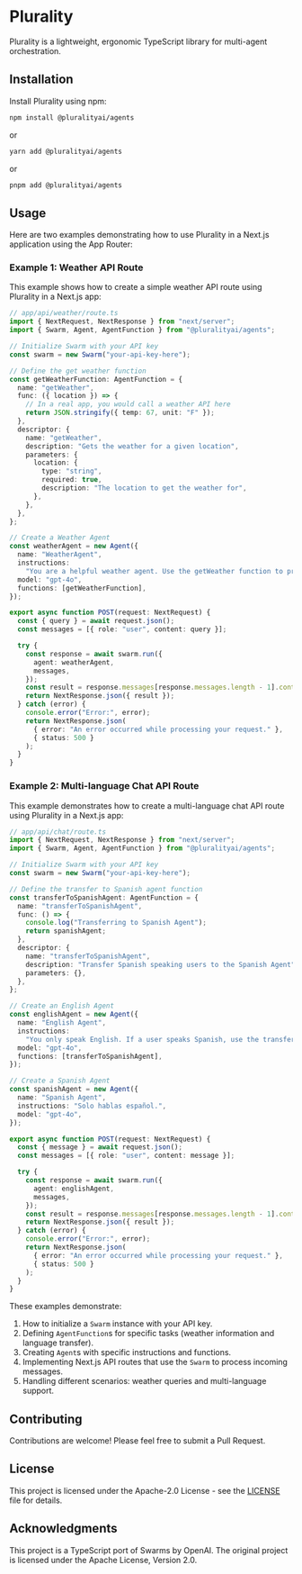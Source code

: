 # Plurality

Plurality is a lightweight, ergonomic TypeScript library for multi-agent orchestration.

## Installation

Install Plurality using npm:

```bash
npm install @pluralityai/agents
```

or

```bash
yarn add @pluralityai/agents
```

or

```bash
pnpm add @pluralityai/agents
```

## Usage

Here are two examples demonstrating how to use Plurality in a Next.js application using the App Router:

### Example 1: Weather API Route

This example shows how to create a simple weather API route using Plurality in a Next.js app:

```typescript
// app/api/weather/route.ts
import { NextRequest, NextResponse } from "next/server";
import { Swarm, Agent, AgentFunction } from "@pluralityai/agents";

// Initialize Swarm with your API key
const swarm = new Swarm("your-api-key-here");

// Define the get weather function
const getWeatherFunction: AgentFunction = {
  name: "getWeather",
  func: ({ location }) => {
    // In a real app, you would call a weather API here
    return JSON.stringify({ temp: 67, unit: "F" });
  },
  descriptor: {
    name: "getWeather",
    description: "Gets the weather for a given location",
    parameters: {
      location: {
        type: "string",
        required: true,
        description: "The location to get the weather for",
      },
    },
  },
};

// Create a Weather Agent
const weatherAgent = new Agent({
  name: "WeatherAgent",
  instructions:
    "You are a helpful weather agent. Use the getWeather function to provide weather information.",
  model: "gpt-4o",
  functions: [getWeatherFunction],
});

export async function POST(request: NextRequest) {
  const { query } = await request.json();
  const messages = [{ role: "user", content: query }];

  try {
    const response = await swarm.run({
      agent: weatherAgent,
      messages,
    });
    const result = response.messages[response.messages.length - 1].content;
    return NextResponse.json({ result });
  } catch (error) {
    console.error("Error:", error);
    return NextResponse.json(
      { error: "An error occurred while processing your request." },
      { status: 500 }
    );
  }
}
```

### Example 2: Multi-language Chat API Route

This example demonstrates how to create a multi-language chat API route using Plurality in a Next.js app:

```typescript
// app/api/chat/route.ts
import { NextRequest, NextResponse } from "next/server";
import { Swarm, Agent, AgentFunction } from "@pluralityai/agents";

// Initialize Swarm with your API key
const swarm = new Swarm("your-api-key-here");

// Define the transfer to Spanish agent function
const transferToSpanishAgent: AgentFunction = {
  name: "transferToSpanishAgent",
  func: () => {
    console.log("Transferring to Spanish Agent");
    return spanishAgent;
  },
  descriptor: {
    name: "transferToSpanishAgent",
    description: "Transfer Spanish speaking users to the Spanish Agent",
    parameters: {},
  },
};

// Create an English Agent
const englishAgent = new Agent({
  name: "English Agent",
  instructions:
    "You only speak English. If a user speaks Spanish, use the transferToSpanishAgent function.",
  model: "gpt-4o",
  functions: [transferToSpanishAgent],
});

// Create a Spanish Agent
const spanishAgent = new Agent({
  name: "Spanish Agent",
  instructions: "Solo hablas español.",
  model: "gpt-4o",
});

export async function POST(request: NextRequest) {
  const { message } = await request.json();
  const messages = [{ role: "user", content: message }];

  try {
    const response = await swarm.run({
      agent: englishAgent,
      messages,
    });
    const result = response.messages[response.messages.length - 1].content;
    return NextResponse.json({ result });
  } catch (error) {
    console.error("Error:", error);
    return NextResponse.json(
      { error: "An error occurred while processing your request." },
      { status: 500 }
    );
  }
}
```

These examples demonstrate:

1. How to initialize a `Swarm` instance with your API key.
2. Defining `AgentFunction`s for specific tasks (weather information and language transfer).
3. Creating `Agent`s with specific instructions and functions.
4. Implementing Next.js API routes that use the `Swarm` to process incoming messages.
5. Handling different scenarios: weather queries and multi-language support.

## Contributing

Contributions are welcome! Please feel free to submit a Pull Request.

## License

This project is licensed under the Apache-2.0 License - see the [LICENSE](LICENSE) file for details.

## Acknowledgments

This project is a TypeScript port of Swarms by OpenAI.
The original project is licensed under the Apache License, Version 2.0.
